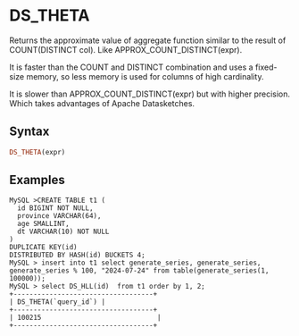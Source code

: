 # DS_THETA



Returns the approximate value of aggregate function similar to the result of COUNT(DISTINCT col). Like APPROX_COUNT_DISTINCT(expr).

It is faster than the COUNT and DISTINCT combination and uses a fixed-size memory, so less memory is used for columns of high cardinality.

It is slower than APPROX_COUNT_DISTINCT(expr) but with higher precision. Which takes advantages of Apache Datasketches.

## Syntax

```Haskell
DS_THETA(expr)
```

## Examples

```plain text
MySQL >CREATE TABLE t1 (
  id BIGINT NOT NULL,
  province VARCHAR(64),
  age SMALLINT,
  dt VARCHAR(10) NOT NULL 
)
DUPLICATE KEY(id)
DISTRIBUTED BY HASH(id) BUCKETS 4;
MySQL > insert into t1 select generate_series, generate_series, generate_series % 100, "2024-07-24" from table(generate_series(1, 100000));
MySQL > select DS_HLL(id)  from t1 order by 1, 2;
+-----------------------------------+
| DS_THETA(`query_id`) |
+-----------------------------------+
| 100215                             |
+-----------------------------------+
```
